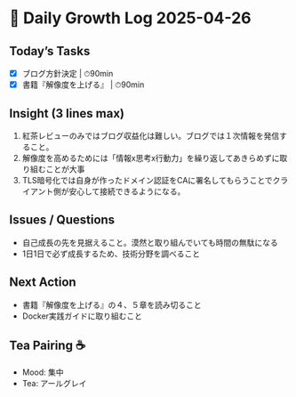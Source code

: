 # 📓 Daily Growth Log 2025-04-26
## Today’s Tasks  
- [x] ブログ方針決定 | ⏱90min
- [x] 書籍『解像度を上げる』 | ⏱90min

## Insight (3 lines max)  
1.  紅茶レビューのみではブログ収益化は難しい。ブログでは１次情報を発信すること。
2.  解像度を高めるためには「情報x思考x行動力」を繰り返してあきらめずに取り組むことが大事
3.  TLS暗号化では自身が作ったドメイン認証をCAに署名してもらうことでクライアント側が安心して接続できるようになる。

## Issues / Questions  
-  自己成長の先を見据えること。漠然と取り組んでいても時間の無駄になる
-  1日1日で必ず成長するため、技術分野を調べること

## Next Action  
-  書籍『解像度を上げる』の４、５章を読み切ること
-  Docker実践ガイドに取り組むこと

## Tea Pairing ☕️  
- Mood: 集中
- Tea: アールグレイ